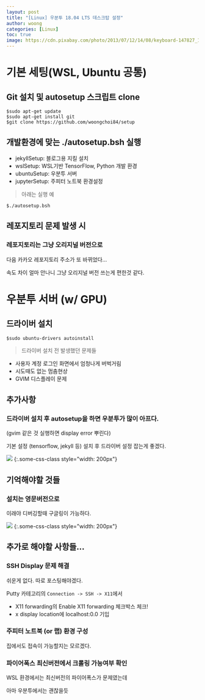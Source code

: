 ```yaml
---
layout: post
title: "[Linux] 우분투 18.04 LTS 데스크탑 설정"
author: woong
categories: [Linux]
toc: true
image: https://cdn.pixabay.com/photo/2013/07/12/14/08/keyboard-147827_1280.png
---
```


# 기본 세팅(WSL, Ubuntu 공통)

## Git 설치 및 autosetup 스크립트 clone

```console
$sudo apt-get update
$sudo apt-get install git
$git clone https://github.com/woongchoi84/setup
```

## 개발환경에 맞는 ./autosetup.bsh 실행

- jekyllSetup: 블로그용 지킬 설치
- wslSetup: WSL기반 TensorFlow, Python 개발 환경
- ubuntuSetup: 우분투 서버
- jupyterSetup: 주피터 노트북 환경설정

> 아래는 실행 예

```console
$./autosetup.bsh
```

## 레포지토리 문제 발생 시

### 레포지토리는 그냥 오리지널 버전으로

다음 카카오 레포지토리 주소가 또 바뀌었다...

속도 차이 얼마 안나니 그냥 오리지널 버전 쓰는게 편한것 같다.


# 우분투 서버 (w/ GPU)

## 드라이버 설치

```console
$sudo ubuntu-drivers autoinstall
```

>드라이버 설치 전 발생했던 문제들

- 사용자 계정 로그인 화면에서 엄청나게 버벅거림
- 시도때도 없는 멈춤현상
- GVIM 디스플레이 문제

## 추가사항

### 드라이버 설치 후 autosetup을 하면 우분투가 많이 아프다.

(gvim 같은 것 실행하면 display error 뿌린다)

기본 설정 (tensorflow, jekyll 등) 설치 후 드라이버 설정 잡는게 좋겠다.

![](https://cdn.pixabay.com/photo/2012/04/15/17/55/note-34687_1280.png)
{:.some-css-class style="width: 200px"}

## 기억해야할 것들

### 설치는 영문버전으로

이래야 디버깅할때 구글링이 가능하다.


![](https://cdn.pixabay.com/photo/2017/02/18/11/00/checklist-2077020_1280.jpg)
{:.some-css-class style="width: 200px"}


## 추가로 해야할 사항들...

### SSH Display 문제 해결

쉬운게 없다. 따로 포스팅해야겠다.

Putty 카테고리의 `Connection -> SSH -> X11`에서

- X11 forwarding의 Enable X11 forwarding 체크박스 체크!
- x display location에 localhost:0.0 기입

### 주피터 노트북 (or 랩) 환경 구성

집에서도 접속이 가능할지는 모르겠다.

### 파이어폭스 최신버전에서 크롤링 가능여부 확인

WSL 환경에서는 최신버전의 파이어폭스가 문제였는데 

아마 우분투에서는 괜찮을듯

